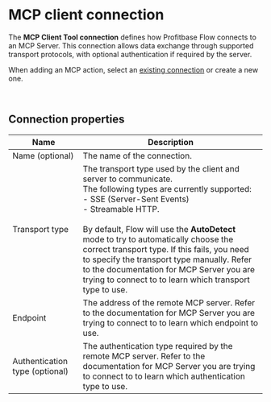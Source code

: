 # MCP client connection


The **MCP Client Tool connection** defines how Profitbase Flow connects to an MCP Server. This connection allows data exchange through supported transport protocols, with optional authentication if required by the server.

When adding an MCP action, select an [existing connection](../../workspaces/workspace-objects.md) or create a new one.

<br/>

## Connection properties

| Name           | Description                            |
| ----------------|----------------------------------------|
| Name   (optional) | The name of the connection.            |
| Transport type  | The transport type used by the client and server to communicate. <br/>The following types are currently supported:<br/> - SSE (Server-Sent Events)<br/> - Streamable HTTP. <br/><br/>By default, Flow will use the **AutoDetect** mode to try to automatically choose the correct transport type. If this fails, you need to specify the transport type manually. Refer to the documentation for MCP Server you are trying to connect to to learn which transport type to use. |
| Endpoint        | The address of the remote MCP server. Refer to the documentation for MCP Server you are trying to connect to to learn which endpoint to use.|
| Authentication type  (optional) | The authentication type required by the remote MCP server. Refer to the documentation for MCP Server you are trying to connect to to learn which authentication type to use.| 

